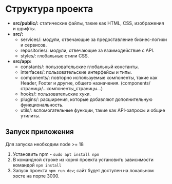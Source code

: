 # Структура проекта

* **src/public/:** статические файлы, такие как HTML, CSS, изображения и шрифты.
* **src/:**
  * services/: модули, отвечающие за предоставление бизнес-логики и сервисов.
  * repositories/: модули, отвечающие за взаимодействие с API.
  * styles/: глобальные стили CSS.
* **src/app:**
  * constants/: пользовательские глобальный константы.
  * interfaces/: пользовательские интерфейсы и типы.
  * components/: повторно используемые компоненты, такие как Header, Footer и другие, общего назначения. (components/страница/...компоненты_страницы...)
  * hooks/: пользовательские хуки.
  * plugins/: расширения, которые добавляют дополнительную функциональность.
  * utils/: вспомогательные функции, такие как API-запросы и общие утилиты.



## Запуск приложения

Для запуска необходим node >= 18

1. Установить npm - `sudo apt install npm`
2. В командной строке из корня проекта установить зависимости командой `npm install`
3. Запуск проекта `npm run dev`; сайт будет доступен на локальном хосте на порте 3000.
